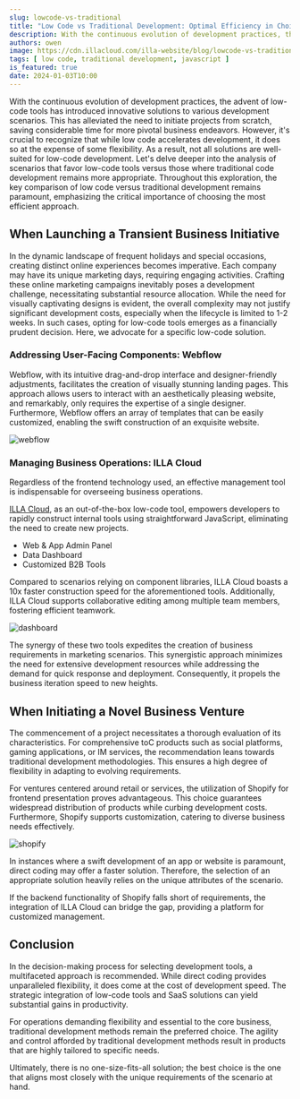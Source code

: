 ```yaml
---
slug: lowcode-vs-traditional
title: "Low Code vs Traditional Development: Optimal Efficiency in Choice"
description: With the continuous evolution of development practices, the advent of low-code tools has introduced innovative solutions to various development scenarios. This has alleviated the need to initiate projects from scratch, saving considerable time for more pivotal business endeavors. However, it's crucial to recognize that while low code accelerates development, it does so at the expense of some flexibility. As a result, not all solutions are well-suited for low-code development. Let's delve deeper into the analysis of scenarios that favor low-code tools versus those where traditional code development remains more appropriate. Throughout this exploration, the key comparison of low code versus traditional development remains paramount, emphasizing the critical importance of choosing the most efficient approach.
authors: owen
image: https://cdn.illacloud.com/illa-website/blog/lowcode-vs-traditional/cover.png
tags: [ low code, traditional development, javascript ]
is_featured: true
date: 2024-01-03T10:00
---
```


With the continuous evolution of development practices, the advent of low-code tools has introduced innovative solutions to various development scenarios. This has alleviated the need to initiate projects from scratch, saving considerable time for more pivotal business endeavors. However, it's crucial to recognize that while low code accelerates development, it does so at the expense of some flexibility. As a result, not all solutions are well-suited for low-code development. Let's delve deeper into the analysis of scenarios that favor low-code tools versus those where traditional code development remains more appropriate. Throughout this exploration, the key comparison of low code versus traditional development remains paramount, emphasizing the critical importance of choosing the most efficient approach.

## When Launching a Transient Business Initiative

In the dynamic landscape of frequent holidays and special occasions, creating distinct online experiences becomes imperative. Each company may have its unique marketing days, requiring engaging activities. Crafting these online marketing campaigns inevitably poses a development challenge, necessitating substantial resource allocation. While the need for visually captivating designs is evident, the overall complexity may not justify significant development costs, especially when the lifecycle is limited to 1-2 weeks. In such cases, opting for low-code tools emerges as a financially prudent decision. Here, we advocate for a specific low-code solution.

### Addressing User-Facing Components: Webflow

Webflow, with its intuitive drag-and-drop interface and designer-friendly adjustments, facilitates the creation of visually stunning landing pages. This approach allows users to interact with an aesthetically pleasing website, and remarkably, only requires the expertise of a single designer. Furthermore, Webflow offers an array of templates that can be easily customized, enabling the swift construction of an exquisite website.

![webflow](https://cdn.illacloud.com/illa-website/blog/lowcode-vs-traditional/webflow.png)

### Managing Business Operations: ILLA Cloud

Regardless of the frontend technology used, an effective management tool is indispensable for overseeing business operations.

[ILLA Cloud](https://illacloud.com), as an out-of-the-box low-code tool, empowers developers to rapidly construct internal tools using straightforward JavaScript, eliminating the need to create new projects.

- Web & App Admin Panel
- Data Dashboard
- Customized B2B Tools

Compared to scenarios relying on component libraries, ILLA Cloud boasts a 10x faster construction speed for the aforementioned tools. Additionally, ILLA Cloud supports collaborative editing among multiple team members, fostering efficient teamwork.

![dashboard](https://cdn.illacloud.com/illa-website/blog/lowcode-vs-traditional/dashboard.png)

The synergy of these two tools expedites the creation of business requirements in marketing scenarios. This synergistic approach minimizes the need for extensive development resources while addressing the demand for quick response and deployment. Consequently, it propels the business iteration speed to new heights.

## When Initiating a Novel Business Venture

The commencement of a project necessitates a thorough evaluation of its characteristics. For comprehensive toC products such as social platforms, gaming applications, or IM services, the recommendation leans towards traditional development methodologies. This ensures a high degree of flexibility in adapting to evolving requirements.

For ventures centered around retail or services, the utilization of Shopify for frontend presentation proves advantageous. This choice guarantees widespread distribution of products while curbing development costs. Furthermore, Shopify supports customization, catering to diverse business needs effectively.

![shopify](https://cdn.illacloud.com/illa-website/blog/lowcode-vs-traditional/shopify.png)

In instances where a swift development of an app or website is paramount, direct coding may offer a faster solution. Therefore, the selection of an appropriate solution heavily relies on the unique attributes of the scenario.

If the backend functionality of Shopify falls short of requirements, the integration of ILLA Cloud can bridge the gap, providing a platform for customized management.

## Conclusion

In the decision-making process for selecting development tools, a multifaceted approach is recommended. While direct coding provides unparalleled flexibility, it does come at the cost of development speed. The strategic integration of low-code tools and SaaS solutions can yield substantial gains in productivity.

For operations demanding flexibility and essential to the core business, traditional development methods remain the preferred choice. The agility and control afforded by traditional development methods result in products that are highly tailored to specific needs.

Ultimately, there is no one-size-fits-all solution; the best choice is the one that aligns most closely with the unique requirements of the scenario at hand.